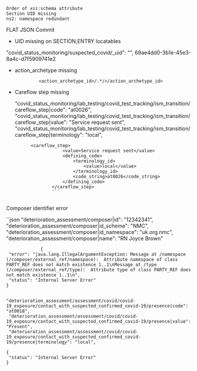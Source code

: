 	Order of xsi:schema attribute
	Section UID missing
	ns2: namespace redundant

FLAT JSON Commit

- UID missing on SECTION,ENTRY locatables

 "covid_status_monitoring/suspected_covid/_uid": "",
    <uid xsi:type="HIER_OBJECT_ID">
                <value>69ae4dd0-3b1e-45e3-8a4c-d7f5909741e2</value>
            </uid>

- action_archetype missing

               <action_archetype_id>/.*/</action_archetype_id>
- Careflow step missing


    "covid_status_monitoring/lab_testing/covid_test_tracking/ism_transition/careflow_step|code": "at0026",
    "covid_status_monitoring/lab_testing/covid_test_tracking/ism_transition/careflow_step|value": "Service request sent",
    "covid_status_monitoring/lab_testing/covid_test_tracking/ism_transition/careflow_step|terminology": "local",
  ```
        <careflow_step>
                    <value>Service request sent</value>
                    <defining_code>
                        <terminology_id>
                            <value>local</value>
                        </terminology_id>
                        <code_string>at0026</code_string>
                    </defining_code>
                </careflow_step>
				```


Composer identifier error

   ``json
    "deterioration_assessment/composer|id": "12342341",
    "deterioration_assessment/composer|id_scheme": "NMC",
    "deterioration_assessment/composer|id_namespace": "uk.org.nmc",
    "deterioration_assessment/composer|name": "RN Joyce Brown"
   ```
                {
    "error": "java.lang.IllegalArgumentException: Message at /namespace (/composer/external_ref/namespace):  Attribute namespace of class PARTY_REF does not match existence 1..1\nMessage at /type (/composer/external_ref/type):  Attribute type of class PARTY_REF does not match existence 1..1\n",
    "status": "Internal Server Error"
}


  "deterioration_assessment/assessment/covid/covid-19_exposure/contact_with_suspected_confirmed_covid-19/presence|code": "at0018",
    "deterioration_assessment/assessment/covid/covid-19_exposure/contact_with_suspected_confirmed_covid-19/presence|value": "Present",
    "deterioration_assessment/assessment/covid/covid-19_exposure/contact_with_suspected_confirmed_covid-19/presence|terminology": "local",

  {
    "status": "Internal Server Error"
}  